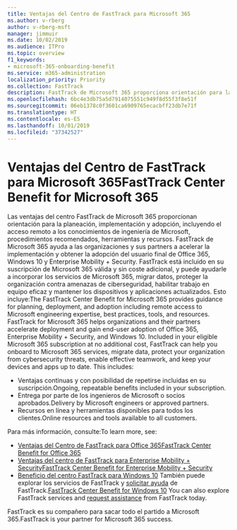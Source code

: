```yaml
---
title: Ventajas del Centro de FastTrack para Microsoft 365
ms.author: v-rberg
author: v-rberg-msft
manager: jimmuir
ms.date: 10/02/2019
ms.audience: ITPro
ms.topic: overview
f1_keywords:
- microsoft-365-onboarding-benefit
ms.service: m365-administration
localization_priority: Priority
ms.collection: FastTrack
description: FastTrack de Microsoft 365 proporciona orientación para la planeación, implementación y adopción, incluyendo el acceso remoto a los conocimientos de ingeniería de Microsoft, procedimientos recomendados, herramientas y recursos. FastTrack de Microsoft 365 ayuda a las organizaciones y sus partners a acelerar la implementación y obtener la adopción del usuario final de Office 365, Windows 10 y Enterprise Mobility + Security.
ms.openlocfilehash: 6bc4e3db75a5d7914075551c949f8d55f3f8e51f
ms.sourcegitcommit: 06eb1378c0f3601ca6909765ecacbff23db7e71f
ms.translationtype: HT
ms.contentlocale: es-ES
ms.lasthandoff: 10/01/2019
ms.locfileid: "37342527"
---
```

# <a name="fasttrack-center-benefit-for-microsoft-365"></a><span data-ttu-id="f2071-104">Ventajas del Centro de FastTrack para Microsoft 365</span><span class="sxs-lookup"><span data-stu-id="f2071-104">FastTrack Center Benefit for Microsoft 365</span></span>

<span data-ttu-id="f2071-p102">Las ventajas del centro FastTrack de Microsoft 365 proporcionan orientación para la planeación, implementación y adopción, incluyendo el acceso remoto a los conocimientos de ingeniería de Microsoft, procedimientos recomendados, herramientas y recursos. FastTrack de Microsoft 365 ayuda a las organizaciones y sus partners a acelerar la implementación y obtener la adopción del usuario final de Office 365, Windows 10 y Enterprise Mobility + Security. FastTrack está incluido en su suscripción de Microsoft 365 válida y sin coste adicional, y puede ayudarle a incorporar los servicios de Microsoft 365, migrar datos, proteger la organización contra amenazas de ciberseguridad, habilitar trabajo en equipo eficaz y mantener los dispositivos y aplicaciones actualizados. Esto incluye:</span><span class="sxs-lookup"><span data-stu-id="f2071-p102">The FastTrack Center Benefit for Microsoft 365 provides guidance for planning, deployment, and adoption including remote access to Microsoft engineering expertise, best practices, tools, and resources. FastTrack for Microsoft 365 helps organizations and their partners accelerate deployment and gain end-user adoption of Office 365, Enterprise Mobility + Security, and Windows 10. Included in your eligible Microsoft 365 subscription at no additional cost, FastTrack can help you onboard to Microsoft 365 services, migrate data, protect your organization from cybersecurity threats, enable effective teamwork, and keep your devices and apps up to date. This includes:</span></span>

- <span data-ttu-id="f2071-109">Ventajas continuas y con posibilidad de repetirse incluidas en su suscripción.</span><span class="sxs-lookup"><span data-stu-id="f2071-109">Ongoing, repeatable benefits included in your subscription.</span></span>
- <span data-ttu-id="f2071-110">Entrega por parte de los ingenieros de Microsoft o socios aprobados.</span><span class="sxs-lookup"><span data-stu-id="f2071-110">Delivery by Microsoft engineers or approved partners.</span></span>
- <span data-ttu-id="f2071-111">Recursos en línea y herramientas disponibles para todos los clientes.</span><span class="sxs-lookup"><span data-stu-id="f2071-111">Online resources and tools available to all customers.</span></span>
  
<span data-ttu-id="f2071-112">Para más información, consulte:</span><span class="sxs-lookup"><span data-stu-id="f2071-112">To learn more, see:</span></span>

- [<span data-ttu-id="f2071-113">Ventajas del Centro de FastTrack para Office 365</span><span class="sxs-lookup"><span data-stu-id="f2071-113">FastTrack Center Benefit for Office 365</span></span>](O365-fasttrack-benefit-for-office-365.md) 
- [<span data-ttu-id="f2071-114">Ventajas del centro de FastTrack para Enterprise Mobility + Security</span><span class="sxs-lookup"><span data-stu-id="f2071-114">FastTrack Center Benefit for Enterprise Mobility + Security</span></span>](EMS-fasttrack-benefit-for-EMS.md)
- <span data-ttu-id="f2071-115">[Beneficio del centro FastTrack para Windows 10](Win-10-fasttrack-benefit-for-Windows-10.md) También puede explorar los servicios de FastTrack y [solicitar ayuda](https://go.microsoft.com/fwlink/p/?LinkId=2003903) de FastTrack.</span><span class="sxs-lookup"><span data-stu-id="f2071-115">[FastTrack Center Benefit for Windows 10](Win-10-fasttrack-benefit-for-Windows-10.md) You can also explore FastTrack services and [request assistance](https://go.microsoft.com/fwlink/p/?LinkId=2003903) from FastTrack today.</span></span>

<span data-ttu-id="f2071-116">FastTrack es su compañero para sacar todo el partido a Microsoft 365.</span><span class="sxs-lookup"><span data-stu-id="f2071-116">FastTrack is your partner for Microsoft 365 success.</span></span>
  
  

 